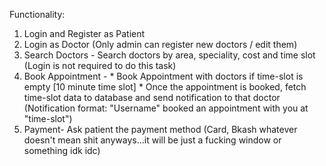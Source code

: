 Functionality:
1) Login and Register as Patient
2) Login as Doctor (Only admin can register new doctors / edit them)
3) Search Doctors - Search doctors by area, speciality, cost and time slot (Login is not required to do this task)
4) Book Appointment - * Book Appointment with doctors if time-slot is empty [10 minute time slot]
                      * Once the appointment is booked, fetch time-slot data to database and send notification to that doctor (Notification format: "Username" booked an appointment with you at "time-slot")
5) Payment- Ask patient the payment method (Card, Bkash whatever doesn't mean shit anyways...it will be just a fucking window or something idk idc)
   
   
